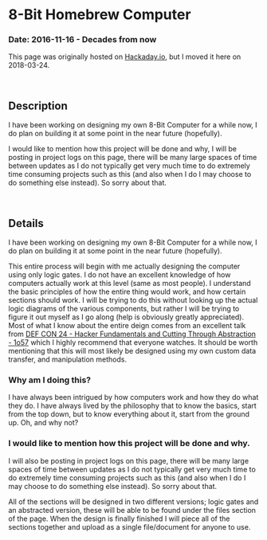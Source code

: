 # 8-Bit Homebrew Computer

<!--
###AUTHOR###:Alex Vear
-->

### Date: 2016-11-16 - Decades from now

This page was originally hosted on [Hackaday.io](https://hackaday.io), but I
moved it here on 2018-03-24.

<br>

## Description

I have been working on designing my own 8-Bit Computer for a while now, I do
plan on building it at some point in the near future (hopefully).

I would like to mention how this project will be done and why, I will be posting
in project logs on this page, there will be many large spaces of time between
updates as I do not typically get very much time to do extremely time consuming
projects such as this (and also when I do I may choose to do something else
instead). So sorry about that.

<br>

## Details

I have been working on designing my own 8-Bit Computer for a while now, I do
plan on building it at some point in the near future (hopefully).

This entire process will begin with me actually designing the computer using
only logic gates. I do not have an excellent knowledge of how computers actually
work at this level (same as most people). I understand the basic principles of
how the entire thing would work, and how certain sections should work. I will be
trying to do this without looking up the actual logic diagrams of the various
components, but rather I will be trying to figure it out myself as I go along
(help is obviously greatly appreciated). Most of what I know about the entire
deign comes from an excellent talk from [DEF CON 24 - Hacker Fundamentals and
Cutting Through Abstraction - 1o57](https://www.youtube.com/watch?v=kSuq3Ry9PLQ)
which I highly recommend that everyone watches. It should be worth mentioning
that this will most likely be designed using my own custom data transfer, and
manipulation methods.

### Why am I doing this?

I have always been intrigued by how computers work and how they do what they do.
I have always lived by the philosophy that to know the basics, start from the
top down, but to know everything about it, start from the ground up. Oh, and why
not?

### I would like to mention how this project will be done and why.

I will also be posting in project logs on this page, there will be many large
spaces of time between updates as I do not typically get very much time to do
extremely time consuming projects such as this (and also when I do I may choose
to do something else instead). So sorry about that.

All of the sections will be designed in two different versions; logic gates and
an abstracted version, these will be able to be found under the files section of
the page. When the design is finally finished I will piece all of the sections
together and upload as a single file/document for anyone to use.
